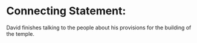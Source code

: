 # Connecting Statement:

David finishes talking to the people about his provisions for the building of the temple.